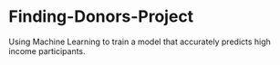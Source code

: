 # Finding-Donors-Project
Using Machine Learning to train a model that accurately predicts high income participants.
